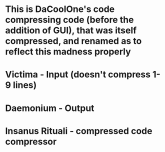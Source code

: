 # This is DaCoolOne's code compressing code (before the addition of GUI), that was itself compressed, and renamed as to reflect this madness properly
# Victima - Input (doesn't compress 1-9 lines)
# Daemonium - Output
# Insanus Rituali - compressed code compressor

